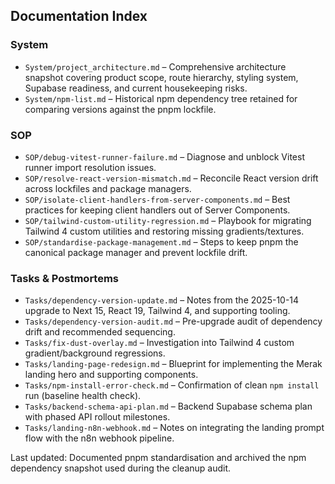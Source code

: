 ## Documentation Index

### System
- `System/project_architecture.md` – Comprehensive architecture snapshot covering product scope, route hierarchy, styling system, Supabase readiness, and current housekeeping risks.
- `System/npm-list.md` – Historical npm dependency tree retained for comparing versions against the pnpm lockfile.

### SOP
- `SOP/debug-vitest-runner-failure.md` – Diagnose and unblock Vitest runner import resolution issues.
- `SOP/resolve-react-version-mismatch.md` – Reconcile React version drift across lockfiles and package managers.
- `SOP/isolate-client-handlers-from-server-components.md` – Best practices for keeping client handlers out of Server Components.
- `SOP/tailwind-custom-utility-regression.md` – Playbook for migrating Tailwind 4 custom utilities and restoring missing gradients/textures.
- `SOP/standardise-package-management.md` – Steps to keep pnpm the canonical package manager and prevent lockfile drift.

### Tasks & Postmortems
- `Tasks/dependency-version-update.md` – Notes from the 2025-10-14 upgrade to Next 15, React 19, Tailwind 4, and supporting tooling.
- `Tasks/dependency-version-audit.md` – Pre-upgrade audit of dependency drift and recommended sequencing.
- `Tasks/fix-dust-overlay.md` – Investigation into Tailwind 4 custom gradient/background regressions.
- `Tasks/landing-page-redesign.md` – Blueprint for implementing the Merak landing hero and supporting components.
- `Tasks/npm-install-error-check.md` – Confirmation of clean `npm install` run (baseline health check).
- `Tasks/backend-schema-api-plan.md` – Backend Supabase schema plan with phased API rollout milestones.
- `Tasks/landing-n8n-webhook.md` – Notes on integrating the landing prompt flow with the n8n webhook pipeline.

Last updated: Documented pnpm standardisation and archived the npm dependency snapshot used during the cleanup audit.
